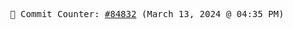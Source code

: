<p align="center">
    <samp>
        📮 Commit Counter: <a href="https://github.com/Javascript-void0/Javascript-void0/commits/main">#84832</a> (March 13, 2024 @ 04:35 PM)
    </samp>
</p>